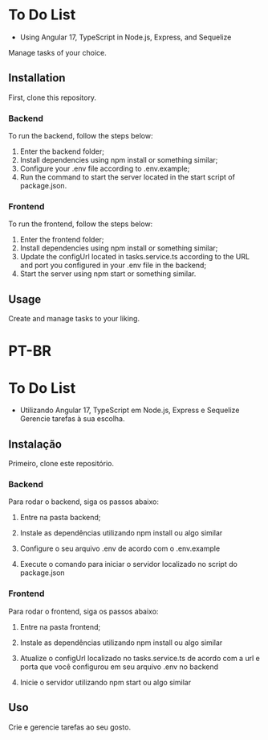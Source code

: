 # To Do List
 - Using Angular 17, TypeScript in Node.js, Express, and Sequelize

Manage tasks of your choice.

## Installation

First, clone this repository.

### Backend

To run the backend, follow the steps below:

1. Enter the backend folder;
2. Install dependencies using npm install or something similar;
3. Configure your .env file according to .env.example;
4. Run the command to start the server located in the start script of package.json.

### Frontend

To run the frontend, follow the steps below:

1. Enter the frontend folder;
2. Install dependencies using npm install or something similar;
3. Update the configUrl located in tasks.service.ts according to the URL and port you configured in your .env file in the backend;
4. Start the server using npm start or something similar.

## Usage

Create and manage tasks to your liking.

# PT-BR

# To Do List
- Utilizando Angular 17, TypeScript em Node.js, Express e Sequelize
Gerencie tarefas à sua escolha.

## Instalação

Primeiro, clone este repositório.

### Backend

Para rodar o backend, siga os passos abaixo:

1. Entre na pasta backend;

2. Instale as dependências utilizando npm install ou algo similar

3. Configure o seu arquivo .env de acordo com o .env.example

4. Execute o comando para iniciar o servidor localizado no script do package.json

### Frontend

Para rodar o frontend, siga os passos abaixo:

1. Entre na pasta frontend;

2. Instale as dependências utilizando npm install ou algo similar

3. Atualize o configUrl localizado no tasks.service.ts de acordo com a url e porta que você configurou em seu arquivo .env no backend
  
4. Inicie o servidor utilizando npm start ou algo similar

## Uso

Crie e gerencie tarefas ao seu gosto.


